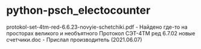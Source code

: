 # python-psch_electocounter

protokol-set-4tm-red-6.6.23-novyie-schetchiki.pdf - Найдено где-то на просторах великого и необъятного
Протокол СЭТ-4ТМ ред 6.7.02 новые счетчики.doc - Прислал производитель (2021.06.07)
